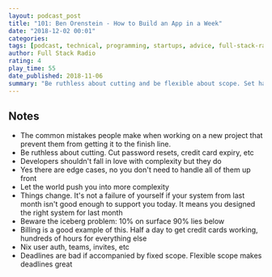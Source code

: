 ```yaml
---
layout: podcast_post
title: "101: Ben Orenstein - How to Build an App in a Week"
date: "2018-12-02 00:01"
categories:
tags: [podcast, technical, programming, startups, advice, full-stack-radio]
author: Full Stack Radio
rating: 4
play_time: 55
date_published: 2018-11-06
summary: "Be ruthless about cutting and be flexible about scope. Set hard deadlines."
---
```


## Notes

* The common mistakes people make when working on a new project that prevent
them from getting it to the finish line.
* Be ruthless about cutting. Cut password resets, credit card expiry, etc
* Developers shouldn't fall in love with complexity but they do
* Yes there are edge cases, no you don't need to handle all of them up front
* Let the world push you into more complexity
* Things change. It's not a failure of yourself if your system from last month
isn't good enough to support you today. It means you designed the right system
for last month
* Beware the iceberg problem: 10% on surface 90% lies below
* Billing is a good example of this. Half a day to get credit cards working,
hundreds of hours for everything else
* Nix user auth, teams, invites, etc
* Deadlines are bad if accompanied by fixed scope. Flexible scope makes
  deadlines great
